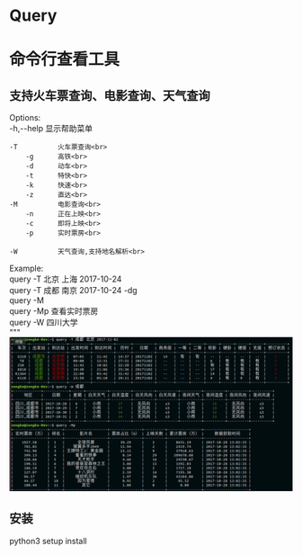 # Query

命令行查看工具
======
支持火车票查询、电影查询、天气查询<br>
------
Options:<br>
    -h,--help   显示帮助菜单<br>
    
    -T          火车票查询<br>
        -g      高铁<br>
        -d      动车<br>
        -t      特快<br>
        -k      快速<br>
        -z      直达<br>
    -M          电影查询<br>
        -n      正在上映<br>
        -c      即将上映<br>
        -p      实时票房<br>

    -W          天气查询,支持地名解析<br>


Example:<br>
    query -T  北京 上海 2017-10-24<br>
    query -T  成都 南京 2017-10-24 -dg<br>
    query -M<br>
    query -Mp 查看实时票房<br>
    query -W  四川大学<br>
"""
 ![image](https://github.com/zengke123/Query/raw/master/image/info.png)
 
 安装
 ------
 python3 setup install
 










